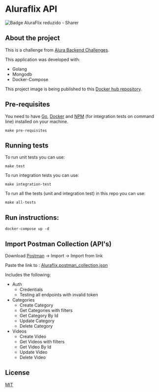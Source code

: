 # Aluraflix API

![Badge AluraFlix reduzido - Sharer](https://user-images.githubusercontent.com/79534537/130669222-e3e649dd-565b-4bb3-85a7-54bdc4f02dcb.png)

## About the project

This is a challenge from [Alura Backend Challenges](https://github.com/alura-challenges/challenge-back-end).

This application was developed with:

- Golang
- Mongodb
- Docker-Compose

This project image is being published to
this [Docker hub repository](https://hub.docker.com/repository/docker/cristovaoolegario/aluraflix-api).

## Pre-requisites

You need to have [Go](https://golang.org/dl/), [Docker](https://www.docker.com/products/docker-desktop)
and [NPM](https://www.npmjs.com/) (for integration tests on command line) installed on your machine.

```make pre-requisites```

## Running tests

To run unit tests you can use:

```make test```

To run integration tests you can use:

```make integration-test```

To run all the tests (unit and integration test) in this repo you can use:

```make all-tests```

## Run instructions:

``` docker-compose up -d ```

## Import Postman Collection (API's)

Download [Postman](https://www.getpostman.com/) -> Import -> Import from link

Paste the link
to : [Aluraflix.postman_collection.json](https://raw.githubusercontent.com/cristovaoolegario/aluraflix-api/main/Aluraflix.postman_collection.json)

Includes the following:

- Auth
    - Credentials
    - Testing all endpoints with invalid token
- Categories
    - Create Category
    - Get Categories with filters
    - Get Category By Id
    - Update Category
    - Delete Category
- Videos
    - Create Video
    - Get Videos with filters
    - Get Video By Id
    - Update Video
    - Delete Video

## License

[MIT](https://choosealicense.com/licenses/mit/)
